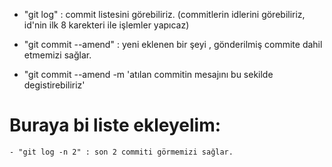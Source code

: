 - "git log" : commit listesini görebiliriz. (commitlerin idlerini görebiliriz, id'nin ilk 8 karekteri ile işlemler yapıcaz)

- "git commit --amend" : yeni eklenen bir şeyi , gönderilmiş commite dahil etmemizi sağlar. 

- "git commit --amend -m 'atılan commitin mesajını bu sekilde degistirebiliriz'

# Buraya bi liste ekleyelim:
    - "git log -n 2" : son 2 commiti görmemizi sağlar.
    

    